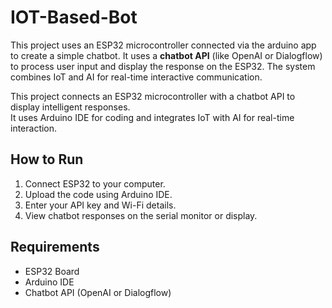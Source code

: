 # IOT-Based-Bot
This project uses an ESP32 microcontroller connected via the arduino app to create a simple chatbot. It uses a **chatbot API** (like OpenAI or Dialogflow) to process user input and display the response on the ESP32. The system combines IoT and AI for real-time interactive communication.



This project connects an ESP32 microcontroller with a chatbot API to display intelligent responses.  
It uses Arduino IDE for coding and integrates IoT with AI for real-time interaction.

## How to Run
1. Connect ESP32 to your computer.
2. Upload the code using Arduino IDE.
3. Enter your API key and Wi-Fi details.
4. View chatbot responses on the serial monitor or display.

## Requirements
- ESP32 Board
- Arduino IDE
- Chatbot API (OpenAI or Dialogflow)

